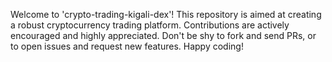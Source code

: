 Welcome to 'crypto-trading-kigali-dex'! This repository is aimed at creating a robust cryptocurrency trading platform.
Contributions are actively encouraged and highly appreciated. Don't be shy to fork and send PRs, or to open issues and request new features. Happy coding!